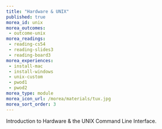 ```yaml
---
title: "Hardware & UNIX"
published: true
morea_id: unix
morea_outcomes:
 - outcome-unix
morea_readings:
 - reading-cs54
 - reading-slides3
 - reading-board3
morea_experiences:
 - install-mac
 - install-windows
 - unix-custom
 - pwod1
 - pwod2
morea_type: module
morea_icon_url: /morea/materials/tux.jpg
morea_sort_order: 3
---
```


Introduction to Hardware & the UNIX Command Line Interface.

<!-- 
morea_experiences:
 - pwod
 - wod
morea_assessments:
 - grade1
 -->